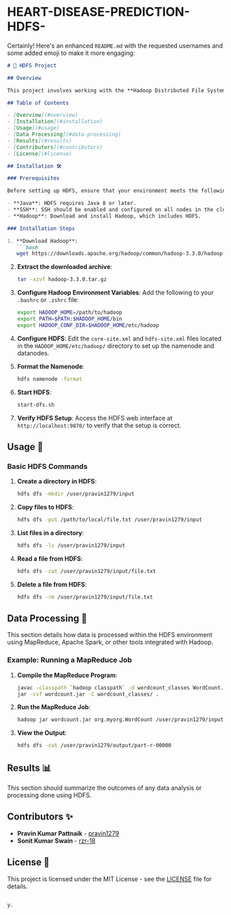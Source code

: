 # HEART-DISEASE-PREDICTION-HDFS-
Certainly! Here's an enhanced `README.md` with the requested usernames and some added emoji to make it more engaging:

```markdown
# 🚀 HDFS Project

## Overview

This project involves working with the **Hadoop Distributed File System (HDFS)**, a core component of the Apache Hadoop ecosystem. HDFS is designed to store large datasets across multiple machines in a distributed environment, ensuring fault tolerance and scalability.

## Table of Contents

- [Overview](#overview)
- [Installation](#installation)
- [Usage](#usage)
- [Data Processing](#data-processing)
- [Results](#results)
- [Contributors](#contributors)
- [License](#license)

## Installation 🛠️

### Prerequisites

Before setting up HDFS, ensure that your environment meets the following prerequisites:

- **Java**: HDFS requires Java 8 or later.
- **SSH**: SSH should be enabled and configured on all nodes in the cluster.
- **Hadoop**: Download and install Hadoop, which includes HDFS.

### Installation Steps

1. **Download Hadoop**:
   ```bash
   wget https://downloads.apache.org/hadoop/common/hadoop-3.3.0/hadoop-3.3.0.tar.gz
   ```

2. **Extract the downloaded archive**:
   ```bash
   tar -xzvf hadoop-3.3.0.tar.gz
   ```

3. **Configure Hadoop Environment Variables**: 
   Add the following to your `.bashrc` or `.zshrc` file:
   ```bash
   export HADOOP_HOME=/path/to/hadoop
   export PATH=$PATH:$HADOOP_HOME/bin
   export HADOOP_CONF_DIR=$HADOOP_HOME/etc/hadoop
   ```

4. **Configure HDFS**:
   Edit the `core-site.xml` and `hdfs-site.xml` files located in the `HADOOP_HOME/etc/hadoop/` directory to set up the namenode and datanodes.

5. **Format the Namenode**:
   ```bash
   hdfs namenode -format
   ```

6. **Start HDFS**:
   ```bash
   start-dfs.sh
   ```

7. **Verify HDFS Setup**:
   Access the HDFS web interface at `http://localhost:9870/` to verify that the setup is correct.

## Usage 🎯

### Basic HDFS Commands

1. **Create a directory in HDFS**:
   ```bash
   hdfs dfs -mkdir /user/pravin1279/input
   ```

2. **Copy files to HDFS**:
   ```bash
   hdfs dfs -put /path/to/local/file.txt /user/pravin1279/input
   ```

3. **List files in a directory**:
   ```bash
   hdfs dfs -ls /user/pravin1279/input
   ```

4. **Read a file from HDFS**:
   ```bash
   hdfs dfs -cat /user/pravin1279/input/file.txt
   ```

5. **Delete a file from HDFS**:
   ```bash
   hdfs dfs -rm /user/pravin1279/input/file.txt
   ```

## Data Processing 🔄

This section details how data is processed within the HDFS environment using MapReduce, Apache Spark, or other tools integrated with Hadoop.

### Example: Running a MapReduce Job

1. **Compile the MapReduce Program**:
   ```bash
   javac -classpath `hadoop classpath` -d wordcount_classes WordCount.java
   jar -cvf wordcount.jar -C wordcount_classes/ .
   ```

2. **Run the MapReduce Job**:
   ```bash
   hadoop jar wordcount.jar org.myorg.WordCount /user/pravin1279/input /user/pravin1279/output
   ```

3. **View the Output**:
   ```bash
   hdfs dfs -cat /user/pravin1279/output/part-r-00000
   ```

## Results 📊

This section should summarize the outcomes of any data analysis or processing done using HDFS.

## Contributors ✨

- **Pravin Kumar Pattnaik** - [pravin1279](https://github.com/pravin1279)
- **Sonit Kumar Swain** - [rzr-18](https://github.com/rzr-18)

## License 📜

This project is licensed under the MIT License - see the [LICENSE](LICENSE) file for details.
```

y.

